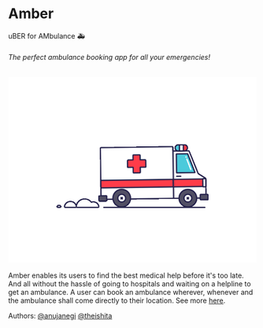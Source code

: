 # Amber
uBER for AMbulance 🚑 
###### The perfect ambulance booking app for all your emergencies! 
![](amb.gif)

Amber enables its users to find the best medical help before it's too late. And all without the hassle of going to hospitals and waiting on a helpline to get an ambulance. A user can book an ambulance wherever, whenever and the ambulance shall come directly to their location.
See more [here](https://devfolio.co/submissions/amber).

Authors:
[@anujanegi](https://www.github.com/anujanegi)
[@theishita](https://www.github.com/theishita)
